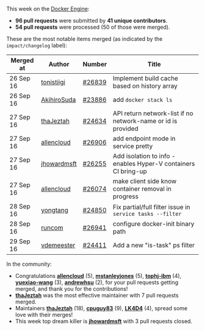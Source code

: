 This week on the [Docker Engine](https://github.com/docker/docker):

  - **96 pull requests** were submitted by **41 unique contributors**.
  - **54 pull requests** were processed (50 of those were merged).

These are the most notable items merged (as indicated by the `impact/changelog` label):

  Merged at | Author                                  | Number                                                 | Title
  ----------|-----------------------------------------|--------------------------------------------------------|--------------------------------------------------------------
  26 Sep 16 | [tonistiigi](https://github.com/tonistiigi) | [#26839](https://github.com/docker/docker/issues/26839) | Implement build cache based on history array
  26 Sep 16 | [AkihiroSuda](https://github.com/AkihiroSuda) | [#23886](https://github.com/docker/docker/issues/23886) | add `docker stack ls`
  27 Sep 16 | [thaJeztah](https://github.com/thaJeztah) | [#24634](https://github.com/docker/docker/issues/24634) | API return network-list if no network-name or id is provided
  27 Sep 16 | [allencloud](https://github.com/allencloud) | [#26906](https://github.com/docker/docker/issues/26906) | add endpoint mode in service pretty
  27 Sep 16 | [jhowardmsft](https://github.com/jhowardmsft) | [#26255](https://github.com/docker/docker/issues/26255) | Add isolation to info - enables Hyper-V containers CI bring-up
  27 Sep 16 | [allencloud](https://github.com/allencloud) | [#26074](https://github.com/docker/docker/issues/26074) | make client side know container removal in progress
  28 Sep 16 | [yongtang](https://github.com/yongtang) | [#24850](https://github.com/docker/docker/issues/24850) | Fix partial/full filter issue in `service tasks --filter`
  28 Sep 16 | [runcom](https://github.com/runcom) | [#26941](https://github.com/docker/docker/issues/26941) | configure docker-init binary path
  29 Sep 16 | [vdemeester](https://github.com/vdemeester) | [#24411](https://github.com/docker/docker/issues/24411) | Add a new &#34;is-task&#34; ps filter

In the community:

  - Congratulations **[allencloud](https://github.com/allencloud)** (5), **[mstanleyjones](https://github.com/mstanleyjones)** (5), **[tophj-ibm](https://github.com/tophj-ibm)** (4), **[yuexiao-wang](https://github.com/yuexiao-wang)** (3), **[andrewhsu](https://github.com/andrewhsu)** (2), for your pull requests getting merged, and thank you for the contributions!
  - **[thaJeztah](https://github.com/thaJeztah)** was the most effective maintainer with 7 pull requests merged.
  - Maintainers **[thaJeztah](https://github.com/thaJeztah)** (18), **[cpuguy83](https://github.com/cpuguy83)** (9), **[LK4D4](https://github.com/LK4D4)** (4), spread some love with their merges!
  - This week top dream killer is **[jhowardmsft](https://github.com/jhowardmsft)** with 3 pull requests closed.
